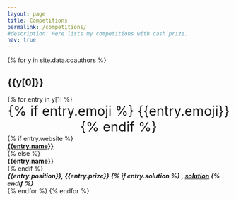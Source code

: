 ```yaml
---
layout: page
title: Competitions
permalink: /competitions/
#description: Here lists my competitions with cash prize.
nav: true
---
```


<div class="publications">

{% for y in site.data.coauthors %}
<h2 class="year">{{y[0]}}</h2>
  {% for entry in y[1] %}
  <div class="row">
    <div class="col-sm-1" style="text-align: center;font-size: 30px">
    {% if entry.emoji %}
      {{entry.emoji}}
    {% endif %}
    </div>
    <div class="col-sm-11">
      {% if entry.website %}
        <div class="title"><b><a href="{{entry.website}}">{{entry.name}}</a></b></div>
      {% else %}
        <div class="title"><b>{{entry.name}}</b></div>
      {% endif %}
        <div class="author"><b><em>{{entry.position}}, {{entry.prize}}
        {% if entry.solution %}
        , <a target="_blank" rel="noopener noreferrer" href="{{entry.solution}}">solution</a>
        {% endif %}
        </em></b></div>
    </div>
  </div>
  {% endfor %}
{% endfor %}